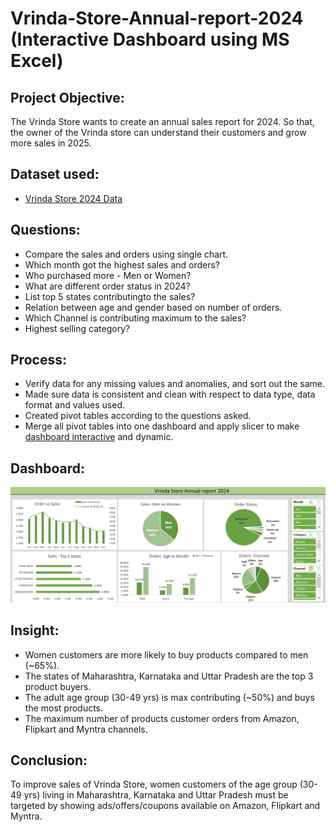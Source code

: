 # Vrinda-Store-Annual-report-2024 (Interactive Dashboard using MS Excel)

## **Project Objective:**

The Vrinda Store wants to create an annual sales report for 2024. So that, the owner of the Vrinda store can understand their customers and grow more sales in 2025.

## **Dataset used:**
- <a href="https://github.com/SowmallyaM/Vrinda-Store-Annual-report-2024/blob/main/Vrinda%20Store%20Data%20Analysis%202024.xlsx">Vrinda Store 2024 Data</a>

## **Questions:**

- Compare the sales and orders using single chart.
- Which month got the highest sales and orders?
- Who purchased more - Men or Women?
- What are different order status in 2024?
- List top 5 states contributingto the sales?
- Relation between age and gender based on number of orders.
- Which Channel is contributing maximum to the sales?
- Highest selling category?



## **Process:**

- Verify data for any missing values and anomalies, and sort out the same.
- Made sure data is consistent and clean with respect to data type, data format and values used.
- Created pivot tables according to the questions asked.
- Merge all pivot tables into one dashboard and apply slicer to make <a href="https://github.com/SowmallyaM/Vrinda-Store-Annual-report-2024/blob/main/Vrinda%20Store%20Data%20Analysis%202024.png">dashboard interactive</a> and dynamic.



## **Dashboard:**

![Alt text of the image](https://github.com/SowmallyaM/Vrinda-Store-Annual-report-2024/blob/main/Vrinda%20Store%20Data%20Analysis%202024.png)



## **Insight:**

- Women customers are more likely to buy products compared to men (~65%).
- The states of Maharashtra, Karnataka and Uttar Pradesh are the top 3 product buyers.
- The adult age group (30-49 yrs) is max contributing (~50%) and buys the most products.
- The maximum number of products customer orders from Amazon, Flipkart and Myntra channels.



## **Conclusion:**

To improve sales of Vrinda Store, women customers of the age group (30-49 yrs) living in Maharashtra, Karnataka and Uttar Pradesh must be targeted by showing ads/offers/coupons available on Amazon, Flipkart and Myntra.
